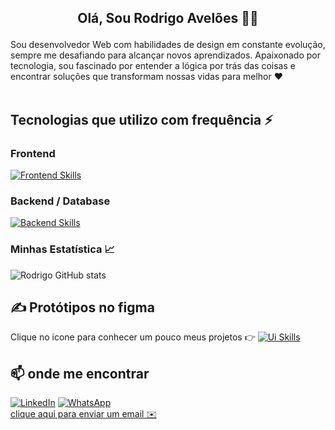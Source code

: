 ## <p align="center">Olá, Sou Rodrigo Avelões 👨‍💻</p>

Sou desenvolvedor Web com habilidades de design em constante evolução, sempre me desafiando para alcançar novos aprendizados. Apaixonado por tecnologia, sou fascinado por entender a lógica por trás das coisas e encontrar soluções que transformam nossas vidas para melhor ❤️
<br/>
<br/>



## Tecnologias que utilizo com frequência ⚡

### Frontend

[![Frontend Skills](https://skillicons.dev/icons?i=html,css,js,ts,react,nextjs,styledcomponents,sass,tailwind,materialui)](https://skillicons.dev)

### Backend / Database
 [![Backend Skills](https://skillicons.dev/icons?i=nodejs,express,mysql,postgres,mongodb,graphql,redis)](https://skillicons.dev)

### Minhas Estatística 📈
 ![Rodrigo GitHub stats](https://github-readme-stats.vercel.app/api?username=rodrigoaveloes&show_icons=true&theme=dracula&count_private=true)
 

 
  ## ✍️ Protótipos no figma 
 Clique no icone para conhecer um pouco meus projetos 👉 [![Ui Skills](https://skillicons.dev/icons?i=,figma)](https://www.notion.so/Prototype-Apps-UI-by-Rodrigo-Avel-es-ca0abf81a838482c9a2dd159401ac422)
 
 
  ## 📫 onde me encontrar
 
 
 [![LinkedIn](https://img.shields.io/badge/LinkedIn-0077B5?style=for-the-badge&logo=linkedin&logoColor=white)](https://www.linkedin.com/in/rodrigo-avelões-a4a560208/) 
 [![WhatsApp](https://img.shields.io/badge/WhatsApp-25D366?style=for-the-badge&logo=whatsapp&logoColor=white)](https://api.whatsapp.com/send?phone=5511960538397) <br/> 
 [clique aqui para enviar um email ✉️](mailto:rodrigoo.aveloes@gmail.com)

 
 
